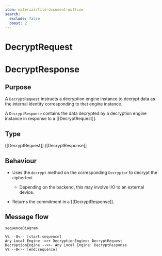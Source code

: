 ```yaml
---
icon: material/file-document-outline
search:
  exclude: false
  boost: 2
---
```


<div class="message" markdown>

# DecryptRequest

# DecryptResponse

## Purpose

<!-- --8<-- [start:purpose] -->
A `DecryptRequest` instructs a decryption engine instance to decrypt data as the internal identity
corresponding to that engine instance.

A `DecryptResponse` contains the data decrypted by a decryption engine instance in response to a
[[DecryptRequest]].
<!-- --8<-- [end:purpose] -->

## Type

<!-- --8<-- [start:type] -->
[[DecryptRequest]]
[[DecryptResponse]]
<!-- --8<-- [end:type] -->

## Behaviour

<!-- --8<-- [start:behaviour] -->
- Uses the `decrypt` method on the corresponding `Decryptor` to decrypt the ciphertext

    - Depending on the backend, this may involve I/O to an external device.

- Returns the commitment in a [[DecryptResponse]].
<!-- --8<-- [end:behaviour] -->

## Message flow

<!-- --8<-- [start:messages] -->
```mermaid
sequenceDiagram

%% --8<-- [start:sequence]
Any Local Engine ->>+ DecryptionEngine: DecryptRequest
DecryptionEngine -->>- Any Local Engine: DecryptResponse
%% --8<-- [end:sequence]
```
<!-- --8<-- [end:messages] -->

</div>

